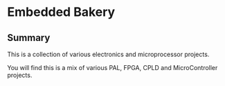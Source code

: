 # Embedded Bakery

## Summary

This is a collection of various electronics and microprocessor projects.  

You will find this is a mix of various PAL, FPGA, CPLD and MicroController projects.  
